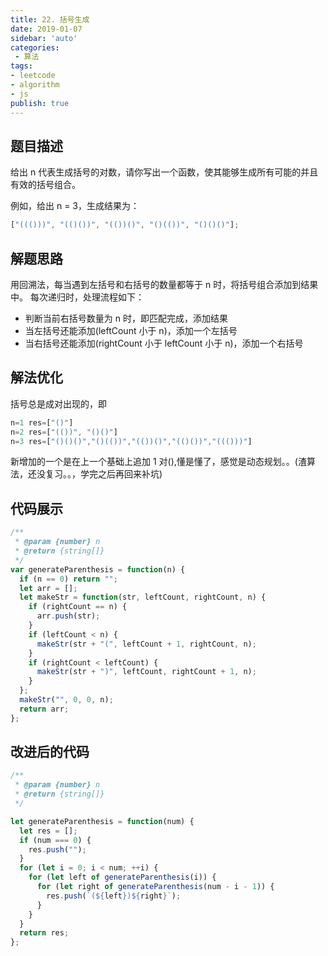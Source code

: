 ```yaml
---
title: 22. 括号生成
date: 2019-01-07
sidebar: 'auto'
categories:
 - 算法
tags:
- leetcode
- algorithm
- js
publish: true
---
```


## 题目描述

给出 n 代表生成括号的对数，请你写出一个函数，使其能够生成所有可能的并且有效的括号组合。

例如，给出 n = 3，生成结果为：

``` javascript
["((()))", "(()())", "(())()", "()(())", "()()()"];
```

## 解题思路

用回溯法，每当遇到左括号和右括号的数量都等于 n 时，将括号组合添加到结果中。 每次递归时，处理流程如下：

- 判断当前右括号数量为 n 时，即匹配完成，添加结果
- 当左括号还能添加(leftCount 小于 n)，添加一个左括号
- 当右括号还能添加(rightCount 小于 leftCount 小于 n)，添加一个右括号

## 解法优化

括号总是成对出现的，即
``` javascript
n=1 res=["()"]
n=2 res=["(())", "()()"]
n=3 res=["()()()","()(())","(())()","(()())","((()))"]
```
新增加的一个是在上一个基础上追加 1 对(),懂是懂了，感觉是动态规划。。(渣算法，还没复习。。，学完之后再回来补坑)

## 代码展示
``` javascript
/**
 * @param {number} n
 * @return {string[]}
 */
var generateParenthesis = function(n) {
  if (n == 0) return "";
  let arr = [];
  let makeStr = function(str, leftCount, rightCount, n) {
    if (rightCount == n) {
      arr.push(str);
    }
    if (leftCount < n) {
      makeStr(str + "(", leftCount + 1, rightCount, n);
    }
    if (rightCount < leftCount) {
      makeStr(str + ")", leftCount, rightCount + 1, n);
    }
  };
  makeStr("", 0, 0, n);
  return arr;
};
```

## 改进后的代码

``` javascript
/**
 * @param {number} n
 * @return {string[]}
 */

let generateParenthesis = function(num) {
  let res = [];
  if (num === 0) {
    res.push("");
  }
  for (let i = 0; i < num; ++i) {
    for (let left of generateParenthesis(i)) {
      for (let right of generateParenthesis(num - i - 1)) {
        res.push(`(${left})${right}`);
      }
    }
  }
  return res;
};
```